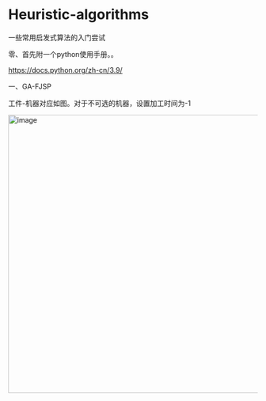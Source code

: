 # Heuristic-algorithms
一些常用启发式算法的入门尝试

零、首先附一个python使用手册。。

https://docs.python.org/zh-cn/3.9/

一、GA-FJSP

工件-机器对应如图。对于不可选的机器，设置加工时间为-1

<img width="563" alt="image" src="https://user-images.githubusercontent.com/72543040/230000604-4b49d3bf-e4ac-4c4b-b91f-583888995d5b.png">
